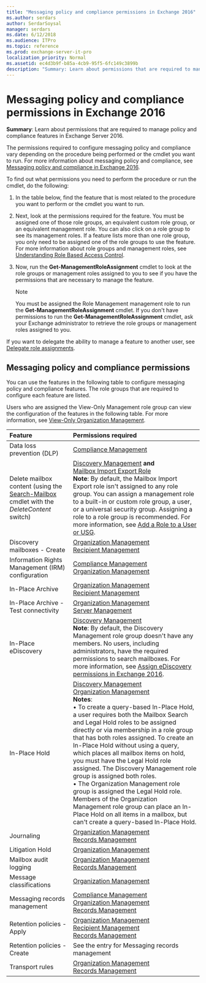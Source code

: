 ```yaml
---
title: "Messaging policy and compliance permissions in Exchange 2016"
ms.author: serdars
author: SerdarSoysal
manager: serdars
ms.date: 6/12/2018
ms.audience: ITPro
ms.topic: reference
ms.prod: exchange-server-it-pro
localization_priority: Normal
ms.assetid: ec4d3b9f-b85a-4cb9-95f5-6fc149c3899b
description: "Summary: Learn about permissions that are required to manage policy and compliance features in Exchange Server 2016."
---
```


# Messaging policy and compliance permissions in Exchange 2016

 **Summary**: Learn about permissions that are required to manage policy and compliance features in Exchange Server 2016.
  
The permissions required to configure messaging policy and compliance vary depending on the procedure being performed or the cmdlet you want to run. For more information about messaging policy and compliance, see [Messaging policy and compliance in Exchange 2016](../../policy-and-compliance/policy-and-compliance.md).
  
To find out what permissions you need to perform the procedure or run the cmdlet, do the following:
  
1. In the table below, find the feature that is most related to the procedure you want to perform or the cmdlet you want to run.
    
2. Next, look at the permissions required for the feature. You must be assigned one of those role groups, an equivalent custom role group, or an equivalent management role. You can also click on a role group to see its management roles. If a feature lists more than one role group, you only need to be assigned one of the role groups to use the feature. For more information about role groups and management roles, see [Understanding Role Based Access Control](https://technet.microsoft.com/library/dd298183.aspx).
    
3. Now, run the **Get-ManagementRoleAssignment** cmdlet to look at the role groups or management roles assigned to you to see if you have the permissions that are necessary to manage the feature.
    
    > [!NOTE]
    > You must be assigned the Role Management management role to run the **Get-ManagementRoleAssignment** cmdlet. If you don't have permissions to run the **Get-ManagementRoleAssignment** cmdlet, ask your Exchange administrator to retrieve the role groups or management roles assigned to you.
  
If you want to delegate the ability to manage a feature to another user, see [Delegate role assignments](https://technet.microsoft.com/library/dd351237.aspx).
  
## Messaging policy and compliance permissions

You can use the features in the following table to configure messaging policy and compliance features. The role groups that are required to configure each feature are listed.
  
Users who are assigned the View-Only Management role group can view the configuration of the features in the following table. For more information, see [View-Only Organization Management](http://technet.microsoft.com/library/c514c6d0-0157-4c52-9ec6-441d9a30f3df.aspx).
  
|**Feature**|**Permissions required**|
|:-----|:-----|
|Data loss prevention (DLP)  <br/> |[Compliance Management](http://technet.microsoft.com/library/b91b23a4-e9c7-4bd0-9ee3-ec5cb498da15.aspx) <br/> |
|Delete mailbox content (using the [Search-Mailbox](http://technet.microsoft.com/library/9ee3b02c-d343-4816-a583-a90b1fad4b26.aspx) cmdlet with the _DeleteContent_ switch)  <br/> |[Discovery Management](http://technet.microsoft.com/library/b8bc5922-a8c9-4707-906d-fa38bb87da8f.aspx) **and** <br/> [Mailbox Import Export Role](http://technet.microsoft.com/library/d7cdce7a-6c46-4750-b237-d1c1773e8d28.aspx) <br/> **Note**: By default, the Mailbox Import Export role isn't assigned to any role group. You can assign a management role to a built-in or custom role group, a user, or a universal security group. Assigning a role to a role group is recommended. For more information, see [Add a Role to a User or USG](http://technet.microsoft.com/library/ae5608de-a141-4714-8876-bce7d2a22cb5.aspx).  <br/> |
|Discovery mailboxes - Create  <br/> |[Organization Management](http://technet.microsoft.com/library/0bfd21c1-86ac-4369-86b7-aeba386741c8.aspx) <br/> [Recipient Management](http://technet.microsoft.com/library/669d602e-68e3-41f9-a455-b942d212d130.aspx) <br/> |
|Information Rights Management (IRM) configuration  <br/> |[Compliance Management](http://technet.microsoft.com/library/b91b23a4-e9c7-4bd0-9ee3-ec5cb498da15.aspx) <br/> [Organization Management](http://technet.microsoft.com/library/0bfd21c1-86ac-4369-86b7-aeba386741c8.aspx) <br/> |
|In-Place Archive  <br/> |[Organization Management](http://technet.microsoft.com/library/0bfd21c1-86ac-4369-86b7-aeba386741c8.aspx) <br/> [Recipient Management](http://technet.microsoft.com/library/669d602e-68e3-41f9-a455-b942d212d130.aspx) <br/> |
|In-Place Archive - Test connectivity  <br/> |[Organization Management](http://technet.microsoft.com/library/0bfd21c1-86ac-4369-86b7-aeba386741c8.aspx) <br/> [Server Management](http://technet.microsoft.com/library/30cbc4de-adb3-42e8-922f-7661095bdb8c.aspx) <br/> |
|In-Place eDiscovery  <br/> |[Discovery Management](http://technet.microsoft.com/library/b8bc5922-a8c9-4707-906d-fa38bb87da8f.aspx) <br/> **Note**: By default, the Discovery Management role group doesn't have any members. No users, including administrators, have the required permissions to search mailboxes. For more information, see [Assign eDiscovery permissions in Exchange 2016](../../policy-and-compliance/ediscovery/assign-permissions.md).  <br/> |
|In-Place Hold  <br/> |[Discovery Management](http://technet.microsoft.com/library/b8bc5922-a8c9-4707-906d-fa38bb87da8f.aspx) <br/> [Organization Management](http://technet.microsoft.com/library/0bfd21c1-86ac-4369-86b7-aeba386741c8.aspx) <br/> **Notes**:  <br/> • To create a query-based In-Place Hold, a user requires both the Mailbox Search and Legal Hold roles to be assigned directly or via membership in a role group that has both roles assigned. To create an In-Place Hold without using a query, which places all mailbox items on hold, you must have the Legal Hold role assigned. The Discovery Management role group is assigned both roles.  <br/> • The Organization Management role group is assigned the Legal Hold role. Members of the Organization Management role group can place an In-Place Hold on all items in a mailbox, but can't create a query-based In-Place Hold.  <br/> |
|Journaling  <br/> |[Organization Management](http://technet.microsoft.com/library/0bfd21c1-86ac-4369-86b7-aeba386741c8.aspx) <br/> [Records Management](http://technet.microsoft.com/library/0e0c95ce-6109-4591-b86d-c6cfd44d21f5.aspx) <br/> |
|Litigation Hold  <br/> |[Organization Management](http://technet.microsoft.com/library/0bfd21c1-86ac-4369-86b7-aeba386741c8.aspx) <br/> |
|Mailbox audit logging  <br/> |[Organization Management](http://technet.microsoft.com/library/0bfd21c1-86ac-4369-86b7-aeba386741c8.aspx) <br/> [Records Management](http://technet.microsoft.com/library/0e0c95ce-6109-4591-b86d-c6cfd44d21f5.aspx) <br/> |
|Message classifications  <br/> |[Organization Management](http://technet.microsoft.com/library/0bfd21c1-86ac-4369-86b7-aeba386741c8.aspx) <br/> |
|Messaging records management  <br/> |[Compliance Management](http://technet.microsoft.com/library/b91b23a4-e9c7-4bd0-9ee3-ec5cb498da15.aspx) <br/> [Organization Management](http://technet.microsoft.com/library/0bfd21c1-86ac-4369-86b7-aeba386741c8.aspx) <br/> [Records Management](http://technet.microsoft.com/library/0e0c95ce-6109-4591-b86d-c6cfd44d21f5.aspx) <br/> |
|Retention policies - Apply  <br/> |[Organization Management](http://technet.microsoft.com/library/0bfd21c1-86ac-4369-86b7-aeba386741c8.aspx) <br/> [Recipient Management](http://technet.microsoft.com/library/669d602e-68e3-41f9-a455-b942d212d130.aspx) <br/> [Records Management](http://technet.microsoft.com/library/0e0c95ce-6109-4591-b86d-c6cfd44d21f5.aspx) <br/> |
|Retention policies - Create  <br/> |See the entry for Messaging records management  <br/> |
|Transport rules  <br/> |[Organization Management](http://technet.microsoft.com/library/0bfd21c1-86ac-4369-86b7-aeba386741c8.aspx) <br/> [Records Management](http://technet.microsoft.com/library/0e0c95ce-6109-4591-b86d-c6cfd44d21f5.aspx) <br/> |
   

